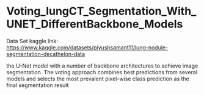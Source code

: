# Voting_lungCT_Segmentation_With_UNET_DifferentBackbone_Models

Data Set kaggle link: https://www.kaggle.com/datasets/piyushsamant11/lung-nodule-segmentation-decathelon-data

the U-Net model with a number of backbone architectures to achieve image segmentation. The voting approach combines best predictions from several models and selects the most prevalent pixel-wise class prediction as the final segmentation result
